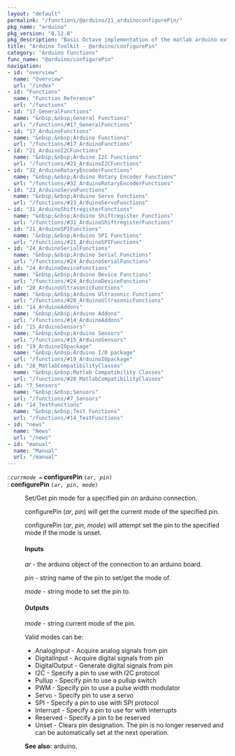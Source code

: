 ```yaml
---
layout: "default"
permalink: "/functions/@arduino/21_arduinoconfigurePin/"
pkg_name: "arduino"
pkg_version: "0.12.0"
pkg_description: "Basic Octave implementation of the matlab arduino extension,  allowing communication to a programmed arduino board to control its  hardware."
title: "Arduino Toolkit - @arduino/configurePin"
category: "Arduino Functions"
func_name: "@arduino/configurePin"
navigation:
- id: "overview"
  name: "Overview"
  url: "/index"
- id: "Functions"
  name: "Function Reference"
  url: "/functions"
- id: "17_GeneralFunctions"
  name: "&nbsp;&nbsp;General Functions"
  url: "/functions/#17_GeneralFunctions"
- id: "17_ArduinoFunctions"
  name: "&nbsp;&nbsp;Arduino Functions"
  url: "/functions/#17_ArduinoFunctions"
- id: "21_ArduinoI2CFunctions"
  name: "&nbsp;&nbsp;Arduino I2C Functions"
  url: "/functions/#21_ArduinoI2CFunctions"
- id: "32_ArduinoRotaryEncoderFunctions"
  name: "&nbsp;&nbsp;Arduino Rotary Encoder Functions"
  url: "/functions/#32_ArduinoRotaryEncoderFunctions"
- id: "23_ArduinoServoFunctions"
  name: "&nbsp;&nbsp;Arduino Servo Functions"
  url: "/functions/#23_ArduinoServoFunctions"
- id: "31_ArduinoShiftregisterFunctions"
  name: "&nbsp;&nbsp;Arduino Shiftregister Functions"
  url: "/functions/#31_ArduinoShiftregisterFunctions"
- id: "21_ArduinoSPIFunctions"
  name: "&nbsp;&nbsp;Arduino SPI Functions"
  url: "/functions/#21_ArduinoSPIFunctions"
- id: "24_ArduinoSerialFunctions"
  name: "&nbsp;&nbsp;Arduino Serial Functions"
  url: "/functions/#24_ArduinoSerialFunctions"
- id: "24_ArduinoDeviceFunctions"
  name: "&nbsp;&nbsp;Arduino Device Functions"
  url: "/functions/#24_ArduinoDeviceFunctions"
- id: "28_ArduinoUltrasonicFunctions"
  name: "&nbsp;&nbsp;Arduino Ultrasonic Functions"
  url: "/functions/#28_ArduinoUltrasonicFunctions"
- id: "14_ArduinoAddons"
  name: "&nbsp;&nbsp;Arduino Addons"
  url: "/functions/#14_ArduinoAddons"
- id: "15_ArduinoSensors"
  name: "&nbsp;&nbsp;Arduino Sensors"
  url: "/functions/#15_ArduinoSensors"
- id: "19_ArduinoIOpackage"
  name: "&nbsp;&nbsp;Arduino I/O package"
  url: "/functions/#19_ArduinoIOpackage"
- id: "28_MatlabCompatibilityClasses"
  name: "&nbsp;&nbsp;Matlab Compatibility Classes"
  url: "/functions/#28_MatlabCompatibilityClasses"
- id: "7_Sensors"
  name: "&nbsp;&nbsp;Sensors"
  url: "/functions/#7_Sensors"
- id: "14_TestFunctions"
  name: "&nbsp;&nbsp;Test Functions"
  url: "/functions/#14_TestFunctions"
- id: "news"
  name: "News"
  url: "/news"
- id: "manual"
  name: "Manual"
  url: "/manual"
---
```

<dl class="first-deftypefn">
<dt class="deftypefn" id="index-configurePin"><span class="category-def">: </span><span><code class="def-type"><var class="var">currmode</var> =</code> <strong class="def-name">configurePin</strong> <code class="def-code-arguments">(<var class="var">ar</var>, <var class="var">pin</var>)</code><a class="copiable-link" href='#index-configurePin'></a></span></dt>
<dt class="deftypefnx def-cmd-deftypefn" id="index-configurePin-1"><span class="category-def">: </span><span><strong class="def-name">configurePin</strong> <code class="def-code-arguments">(<var class="var">ar</var>, <var class="var">pin</var>, <var class="var">mode</var>)</code><a class="copiable-link" href='#index-configurePin-1'></a></span></dt>
<dd><p>Set/Get pin mode for a specified pin on arduino connection.
</p>
<p>configurePin (<var class="var">ar</var>, <var class="var">pin</var>) will get the current mode of the specified pin.
</p>
<p>configurePin (<var class="var">ar</var>, <var class="var">pin</var>, <var class="var">mode</var>) will attempt set the pin to the specified
 mode if the mode is unset.
</p>
<h4 class="subsubheading" id="Inputs">Inputs</h4>
<p><var class="var">ar</var> - the arduino object of the connection to an arduino board.
</p>
<p><var class="var">pin</var> - string name of the pin to set/get the mode of.
</p>
<p><var class="var">mode</var> - string mode to set the pin to.
</p>
<h4 class="subsubheading" id="Outputs">Outputs</h4>
<p><var class="var">mode</var> - string current mode of the pin.
</p>
<p>Valid modes can be:
 </p><ul class="itemize mark-bullet">
<li>AnalogInput
 - Acquire analog signals from pin
 </li><li>DigitalInput
 - Acquire digital signals from pin
 </li><li>DigitalOutput
 - Generate digital signals from pin
 </li><li>I2C
 - Specify a pin to use with I2C protocol
 </li><li>Pullup
 - Specify pin to use a pullup switch
 </li><li>PWM
 - Specify pin to use a pulse width modulator
 </li><li>Servo 
 - Specify pin to use a servo
 </li><li>SPI
 - Specify a pin to use with SPI protocol
 </li><li>Interrupt
 - Specify a pin to use for with interrupts
 </li><li>Reserved
 - Specify a pin to be reserved
 </li><li>Unset
 - Clears pin designation. The pin is no longer reserved and can be automatically
 set at the next operation.
 </li></ul>


<p><strong class="strong">See also:</strong> arduino.
</p>
</dd></dl>